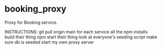 # booking_proxy
Proxy for Booking service.

INSTRUCTIONS:
  git pull origin main for each service
  all the npm installs
  build their thing
  npm start their thing
  look at everyone's seeding script
    make sure db is seeded
  start my own proxy server


